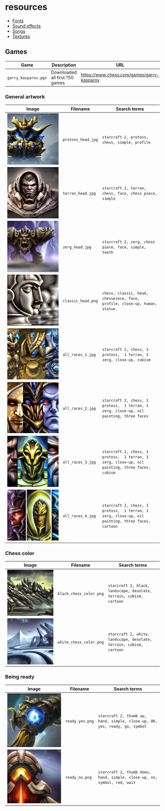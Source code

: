 # resources

 * [Fonts](fonts/README.md)
 * [Sound effects](sound_effects/README.md)
 * [Songs](songs/README.md)
 * [Textures](textures/README.md)

## Games

Game                |Description                                            |URL
--------------------|-------------------------------------------------------|--------------------------------------------------------------------------------------
`garry_kasparov.pgn`|Downloaded all first ?50 games                         |https://www.chess.com/games/garry-kasparov

### General artwork

Image                    |Filename              |Search terms
-------------------------|----------------------|---------------------------------------------------------------------
![](protoss_head.jpg)    |`protoss_head.jpg`    |`starcraft 2, protoss, chess, simple, profile`
![](terran_head.jpg)     |`terran_head.jpg`     |`starcraft 2, terran, chess, face, chess piece, simple`
![](zerg_head.jpg)       |`zerg_head.jpg`       |`starcraft 2, zerg, chess piece, face, simple, teeth`
![](classic_head.png)    |`classic_head.png`    |`chess, classic, head, chesspiece, face, profile, close-up, human, statue`
![](all_races_1.jpg)     |`all_races_1.jpg`     |`starcraft 2, chess, 1 protoss,  1 terran, 1 zerg, close-up, cubism`
![](all_races_2.jpg)     |`all_races_2.jpg`     |`starcraft 2, chess, 1 protoss,  1 terran, 1 zerg, close-up, oil painting, three faces`
![](all_races_3.jpg)     |`all_races_3.jpg`     |`starcraft 2, chess, 1 protoss,  1 terran, 1 zerg, close-up, oil painting, three faces, cubism`
![](all_races_4.jpg)     |`all_races_4.jpg`     |`starcraft 2, chess, 1 protoss,  1 terran, 1 zerg, close-up, oil painting, three faces, cartoon`

### Chess color

Image                     |Filename               |Search terms
--------------------------|-----------------------|---------------------------------------------------------------------
![](black_chess_color.png)|`black_chess_color.png`|`starcraft 2, black, landscape, desolate, terrain, cubism, cartoon`
![](white_chess_color.png)|`white_chess_color.png`|`starcraft 2, white, landscape, desolate, terrain, cubism, cartoon`

### Being ready

Image                          |Filename                   |Search terms
-------------------------------|---------------------------|---------------------------------------------------------------------
![](ready_yes.png)             |`ready_yes.png`            |`starcraft 2, thumb up, hand, simple, close-up, OK, yes, ready, go, symbol`
![](ready_no.png)              |`ready_no.png`             |`starcraft 2, thumb down, hand, simple, close-up, no, symbol, red, wait`
